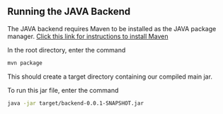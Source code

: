 ## Running the JAVA Backend

The JAVA backend requires Maven to be installed as the JAVA package manager. [Click this link for instructions to install Maven](https://maven.apache.org/guides/getting-started/maven-in-five-minutes.html)

In the root directory, enter the command

```bash
mvn package
```

This should create a target directory containing our compiled main jar.

To run this jar file, enter the command

```bash
java -jar target/backend-0.0.1-SNAPSHOT.jar
```
